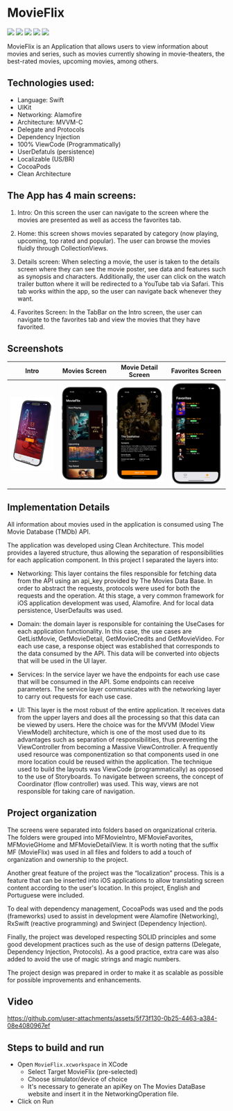# MovieFlix

<img src="https://img.shields.io/badge/status-Active-green" height="20"> <img src="https://img.shields.io/badge/architecture-MVVM-yellow" height="20"> <img src="https://img.shields.io/badge/language-Swift-orange" height="20"> <img src="https://img.shields.io/badge/UIKit-blue" height="20"> <img src="https://img.shields.io/badge/ViewCode-red" height="20"> 

MovieFlix is an Application that allows users to view information about movies and series, such as movies currently showing in movie-theaters, the best-rated movies, upcoming movies, among others. 

## Technologies used:

- Language: Swift
- UIKit
- Networking: Alamofire
- Architecture: MVVM-C
- Delegate and Protocols
- Dependency Injection
- 100% ViewCode (Programmatically)
- UserDefatuls (persistence)
- Localizable (US/BR)
- CocoaPods
- Clean Architecture

## The App has 4 main screens:

1) Intro: On this screen the user can navigate to the screen where the movies are presented as well as access the favorites tab.

2) Home: this screen shows movies separated by category (now playing, upcoming, top rated and popular). The user can browse the movies fluidly through CollectionViews.

3) Details screen: When selecting a movie, the user is taken to the details screen where they can see the movie poster, see data and features such as synopsis and characters. Additionally, the user can click on the watch trailer button where it will be redirected to a YouTube tab via Safari. This tab works within the app, so the user can navigate back whenever they want.

4) Favorites Screen: In the TabBar on the Intro screen, the user can navigate to the favorites tab and view the movies that they have favorited.

## Screenshots
|Intro|Movies Screen|Movie Detail Screen|Favorites Screen| 
|:-:|:-:|:-:|:-:|
|<img src="Images/Intro-left.png" width="250"/>|<img src="Images/Home.png" width="250"/>|<img src="Images/MovieDetails01.png" width="250"/>|<img src="Images/Favorites.png" width="250"/>|
   
## Implementation Details

All information about movies used in the application is consumed using The Movie Database (TMDb) API.

The application was developed using Clean Architecture. This model provides a layered structure, thus allowing the separation of responsibilities for each application component. In this project I separated the layers into:

- Networking: This layer contains the files responsible for fetching data from the API using an api_key provided by The Movies Data Base. In order to abstract the requests, protocols were used for both the requests and the operation. At this stage, a very common framework for iOS application development was used, Alamofire. And for local data persistence, UserDefaults was used.
  
- Domain: the domain layer is responsible for containing the UseCases for each application functionality. In this case, the use cases are GetListMovie, GetMovieDetail, GetMovieCredits and GetMovieVideo. For each use case, a response object was established that corresponds to the data consumed by the API. This data will be converted into objects that will be used in the UI layer.
  
- Services: In the service layer we have the endpoints for each use case that will be consumed in the API. Some endpoints can receive parameters. The service layer communicates with the networking layer to carry out requests for each use case.
  
- UI: This layer is the most robust of the entire application. It receives data from the upper layers and does all the processing so that this data can be viewed by users. Here the choice was for the MVVM (Model View ViewModel) architecture, which is one of the most used due to its advantages such as separation of responsibilities, thus preventing the ViewController from becoming a Massive ViewController. A frequently used resource was componentization so that components used in one more location could be reused within the application. The technique used to build the layouts was ViewCode (programmatically) as opposed to the use of Storyboards. To navigate between screens, the concept of Coordinator (flow controller) was used. This way, views are not responsible for taking care of navigation.

## Project organization

The screens were separated into folders based on organizational criteria. The folders were grouped into MFMovieIntro, MFMovieFavorites, MFMovieGHome and MFMovieDetailView. It is worth noting that the suffix MF (MovieFlix) was used in all files and folders to add a touch of organization and ownership to the project.

Another great feature of the project was the “localization” process. This is a feature that can be inserted into iOS applications to allow translating screen content according to the user's location. In this project, English and Portuguese were included.

To deal with dependency management, CocoaPods was used and the pods (frameworks) used to assist in development were Alamofire (Networking), RxSwift (reactive programming) and Swinject (Dependency Injection).

Finally, the project was developed respecting SOLID principles and some good development practices such as the use of design patterns (Delegate, Dependency Injection, Protocols). As a good practice, extra care was also added to avoid the use of magic strings and magic numbers.

The project design was prepared in order to make it as scalable as possible for possible improvements and enhancements.

## Video

https://github.com/user-attachments/assets/5f73f130-0b25-4463-a384-08e4080967ef

## Steps to build and run

- Open `MovieFlix.xcworkspace` in XCode
  - Select Target MovieFlix (pre-selected)
  - Choose simulator/device of choice
  - It's necessary to generate an apiKey on The Movies DataBase website and insert it in the NetworkingOperation file.
- Click on Run
